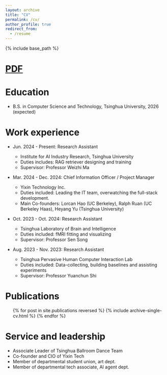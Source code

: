 ```yaml
---
layout: archive
title: "CV"
permalink: /cv/
author_profile: true
redirect_from:
  - /resume
---
```


{% include base_path %}

[PDF](/xiangyu_zhang.github.io/files/CV_Xiangyu_Zhang.pdf)
======

Education
======
* B.S. in Computer Science and Technology, Tsinghua University, 2026 (expected)

Work experience
======
* Jun. 2024 - Present: Research Assistant
  * Institute for AI Industry Research, Tsinghua University
  * Duties includes: RAG retriever designing and training
  * Supervisor: Professor Weizhi Ma

* Mar. 2024 - Dec. 2024: Chief Information Officer / Project Manager
  * Yixin Technology Inc.
  * Duties included: Leading the IT team, overwatching the full-stack development.
  * Main Co-founders: Lorcan Hao (UC Berkeley), Ralph Ruan (UC Berkeley Haas), Heyang Yu (Tsinghua University)

* Oct. 2023 - Oct. 2024: Research Assistant
  * Tsinghua Laboratory of Brain and Intelligence
  * Duties included: fMRI fitting and visualizing
  * Supervisor: Professor Sen Song

* Aug. 2023 - Nov. 2023: Research Assistant
  * Tsinghua Pervasive Human Computer Interaction Lab
  * Duties included: Data-collecting, building baselines and assisting experiments
  * Supervisor: Professor Yuanchun Shi

Publications
======
  <ul>{% for post in site.publications reversed %}
    {% include archive-single-cv.html %}
  {% endfor %}</ul>
  
Service and leadership
======
* Associate Leader of Tsinghua Ballroom Dance Team
* Co-founder and CIO of Yixin Tech
* Member of departmental student union, art dept.
* Member of departmental tech associate, AI agent dept.